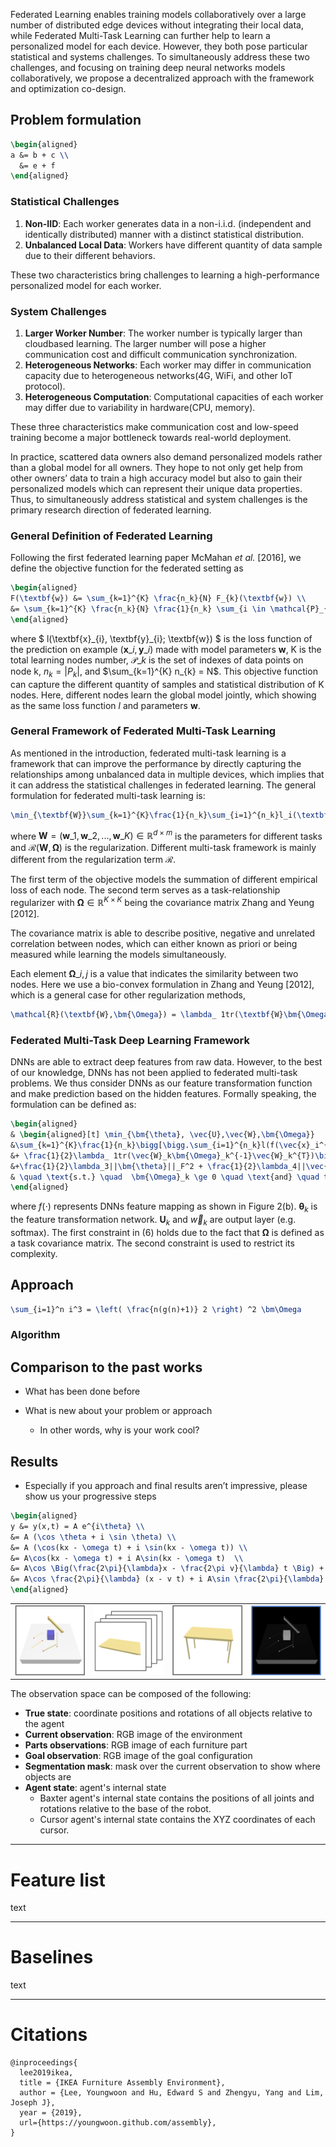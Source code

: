 Federated Learning enables training models collaboratively over a large number of distributed edge devices without integrating their local data, while Federated Multi-Task Learning can further help to learn a personalized model for each device.
However, they both pose particular statistical and systems challenges. To simultaneously address these two challenges, and focusing on training deep neural networks models collaboratively, we propose a decentralized approach with the framework and optimization co-design.

## Problem formulation

```latex
\begin{aligned}
a &= b + c \\
  &= e + f
\end{aligned}
```



### Statistical Challenges
1. **Non-IID**: Each worker generates data in a non-i.i.d. (independent and identically distributed) manner with a distinct statistical distribution.
1. **Unbalanced Local Data**: Workers have different quantity of data sample due to their different behaviors.

These two characteristics bring challenges to learning a high-performance personalized model for each worker.

### System Challenges
1. **Larger Worker Number**: The worker number is typically larger than cloudbased learning. The larger number will pose a higher communication cost and difficult communication
synchronization.
1. **Heterogeneous Networks**: Each worker may differ in communication capacity due to heterogeneous networks(4G, WiFi, and other IoT protocol).
1. **Heterogeneous Computation**: Computational
capacities of each worker may differ due to variability in hardware(CPU, memory).

These three characteristics make communication cost and low-speed training become a major bottleneck towards real-world deployment.


In practice, scattered data owners also demand personalized models rather than a global model for all owners. They hope to not only get help from other owners’ data to train a high accuracy model but also to gain their personalized models which can represent their unique data properties. Thus, to simultaneously address statistical and system challenges is the primary research direction of federated learning.

### General Definition of Federated Learning

Following the first federated learning paper McMahan *et al.* [2016], we define the objective function for the federated setting as

```latex
\begin{aligned}
F(\textbf{w}) &= \sum_{k=1}^{K} \frac{n_k}{N} F_{k}(\textbf{w}) \\
&= \sum_{k=1}^{K} \frac{n_k}{N} \frac{1}{n_k} \sum_{i \in \mathcal{P}_{k}} l(\textbf{x}_{i}, \textbf{y}_{i}; \textbf{w})
\end{aligned}
```

where $ l(\textbf{x}\_{i}, \textbf{y}\_{i}; \textbf{w}) $ is the loss function of the prediction on example $(\textbf{x}\_{i}, \textbf{y}\_{i})$ made with model parameters $\textbf{w}$, K is the total learning nodes number, $\mathcal{P}\_{k}$ is the set of indexes of data points on node k, $n_k = |P_k|$, and $\sum_{k=1}^{K} n_{k} = N$. This objective function can capture the different quantity of samples and statistical distribution of K nodes. Here, different nodes learn the global model jointly, which showing as the same loss function $l$ and parameters $\textbf{w}$.


### General Framework of Federated Multi-Task Learning

As mentioned in the introduction, federated multi-task learning is a framework that can improve the performance by directly capturing the relationships among unbalanced data in multiple devices, which implies that it can address the statistical challenges in federated learning. The general formulation for federated multi-task learning is:

```latex
\min_{\textbf{W}}\sum_{k=1}^{K}\frac{1}{n_k}\sum_{i=1}^{n_k}l_i(\textbf{x}_i,\textbf{y}_i;\textbf{w}_k) + \mathcal{R}(\textbf{W},\bm{\Omega}).
```

where $\textbf{W} = (\textbf{w}\_1,\textbf{w}\_2,...,\textbf{w}\_K) \in \mathbb{R}^{d \times{m}}$ is the parameters for different tasks and $\mathcal{R}(\textbf{W},\bm{\Omega})$ is the regularization. Different multi-task framework is mainly different from the regularization term $\mathcal{R}$.

The first term of the objective models the summation of different empirical loss of each node. The second term serves as a task-relationship regularizer with $\bm{\Omega}\in\mathbb{R}^{K\times{K}}$ being the covariance matrix Zhang and Yeung \[2012\].

The covariance matrix is able to describe positive, negative and unrelated correlation between nodes, which can either known as priori or being measured while learning the models simultaneously.

Each element $\bm{\Omega}\_{i,j}$ is a value that indicates the similarity between two nodes. Here we use a bio-convex formulation in Zhang and Yeung \[2012\], which is a general case for other regularization methods,


```latex
\mathcal{R}(\textbf{W},\bm{\Omega}) = \lambda_ 1tr(\textbf{W}\bm{\Omega}^{-1}\textbf{W}^{T}) + \lambda_2||\textbf{W}||_F^2.
```

<!--<span>-->
<!--where we constrain $\vec{W}$ with covariance matrix $\bm{\Omega}^{-1}$ through matrix trace $tr(\bm{W}\bm{\Omega}^{-1}\textbf{W}^{T})$. This means the closer $\textbf{w}_i$ and $\textbf{w}_j$ is, the larger the $\bm{\Omega}_{i,j}$ will be. Specifically if $\bm{\Omega}$ is an identity matrix, then each node is independent to each other. \\-->
<!--\cite{smith_federated_2017} proposed MOCHA based on the above multi-task learning framework. However, MOCHA can only handle convex functions in federated multi-task learning settings, which can not be generated to non-convex deep learning models. Our work generates federated multi-task learning framework to the non-convex DNN setting.-->
<!--</span>-->

### Federated Multi-Task Deep Learning Framework

DNNs are able to extract deep features from raw data. However, to the best of our knowledge, DNNs has not been applied to federated multi-task problems. We thus consider DNNs as our feature transformation function and make prediction based on the hidden features. Formally speaking, the formulation can be defined as:

```latex
\begin{aligned}
& \begin{aligned}[t] \min_{\bm{\theta}, \vec{U},\vec{W},\bm{\Omega}}
&\sum_{k=1}^{K}\frac{1}{n_k}\bigg[\bigg.\sum_{i=1}^{n_k}l(f(\vec{x}_i^{k},\bm{\theta}_k,\vec{U}_k,\vec{w}_k),\vec{y}_i^k) \\
&+ \frac{1}{2}\lambda_ 1tr(\vec{W}_k\bm{\Omega}_k^{-1}\vec{W}_k^{T})\bigg]\bigg. + \frac{1}{2}\lambda_2||\vec{W}||_F^2\\
&+\frac{1}{2}\lambda_3||\bm{\theta}||_F^2 + \frac{1}{2}\lambda_4||\vec{U}||_F^2, \end{aligned} \\
& \quad \text{s.t.} \quad  \bm{\Omega}_k \ge 0 \quad \text{and} \quad tr(\bm{\Omega}_k) = 1, \quad k = 1, 2, ... ,K.
\end{aligned}
```

where $f(\cdot)$ represents DNNs feature mapping as shown in Figure 2(b). $\bm{\theta}_k$ is the feature transformation network. $\bm{U}_k$ and $\vec{w}_k$ are output layer (e.g. softmax). The first constraint in (6) holds due to the fact that $\bm\Omega$ is defined as a task covariance matrix. The second constraint is used to restrict its complexity.

## Approach
```latex
\sum_{i=1}^n i^3 = \left( \frac{n(g(n)+1)} 2 \right) ^2 \bm\Omega
```


###  Algorithm


## Comparison to the past works

- What has been done before

- What is new about your problem or approach

  - In other words, why is your work cool?

## Results

- Especially if you approach and final results aren’t
  impressive, please show us your progressive steps

```latex
\begin{aligned}
y &= y(x,t) = A e^{i\theta} \\
&= A (\cos \theta + i \sin \theta) \\
&= A (\cos(kx - \omega t) + i \sin(kx - \omega t)) \\
&= A\cos(kx - \omega t) + i A\sin(kx - \omega t)  \\
&= A\cos \Big(\frac{2\pi}{\lambda}x - \frac{2\pi v}{\lambda} t \Big) + i A\sin \Big(\frac{2\pi}{\lambda}x - \frac{2\pi v}{\lambda} t \Big)  \\
&= A\cos \frac{2\pi}{\lambda} (x - v t) + i A\sin \frac{2\pi}{\lambda} (x - v t)
\end{aligned}
```


|||||
|:---:|:---:|:---:|:---:|
|![Current](/img/current.png)|![Parts](/img/parts.png)|![Goal](/img/goal.png)|![Segmentation](/img/segmentation.png)|

The observation space can be composed of the following:
- __True state__:  coordinate positions and rotations of all objects relative to the agent
- __Current observation__: RGB image of the environment 
- __Parts observations__: RGB image of each furniture part
- __Goal observation__: RGB image of the goal configuration
- __Segmentation mask__: mask over the current observation to show where objects are 
- __Agent state__: agent's internal state
    - Baxter agent's internal state contains the positions of all joints and rotations relative to the base of the robot.
    - Cursor agent's internal state contains the XYZ coordinates of each cursor.



<!--After training, the environment will test the robot on unseen furniture configurations. The environment provides variability in compositions, visual appearances, object shapes, and physical properties. The environment contains a diverse set of furniture including chair, table, cabinet, bookcase, desk, shelf, and tv unit; and it supports changes in light condition, background, texture, and colors. For a robot to generalize this tasks well, it has to master a hierarchy of skills that are curricula to autonomous manipulation:
- Visual sensing
  - Test robots’s ability to understand 3D scenery
  - The robots must identify the shape of each 3D furniture part and understand the 3D structure of the goal furniture to know where a furniture part belongs in the goal furniture
- Step by step planing
  - Test robots’s ability to make complex sequential decisions with a long horizon
  - The robots must deduce the order of  how to assembling each parts from either the manual or the goal furniture
-  Low level control
  - Test robot’s ability to conducting low level manipulation tasks like picking, placing and inserting
  - Robot must be able to manipulate the furniture pieces precisely to assemble them by connecting joints

# Some Details
- Implementation
  - The Unity3D game engine with ML Agent is used as a back-end framework to support realistic rendering and fast simulation
  - To help transfer learning from simulated to real-world environments, all the furniture models are created following the IKEA’s official user’s manuals with a minor simplification in small details such as carving and screws
- In addition to the observation, the environment can provide the final configuration, as well as the furniture assembly instruction in the form of intermediate observations of furniture construction
- Robot Agent
  - The environment contains two robotic arms and the arms can assemble furniture by repeating the following process: picking two pieces, moving them toward each other, aligning two pieces, and attaching them
  - The environment will support abstraction for robot control including high-level action (e.g., pick A, attach A and B), discrete control (e.g., move forward, rotate clockwise), and joint velocity control
  -->

----

# Feature list
text

----

# Baselines
text

----

# Citations
```
@inproceedings{
  lee2019ikea,
  title = {IKEA Furniture Assembly Environment},
  author = {Lee, Youngwoon and Hu, Edward S and Zhengyu, Yang and Lim, Joseph J},
  year = {2019},
  url={https://youngwoon.github.com/assembly},
}
```
